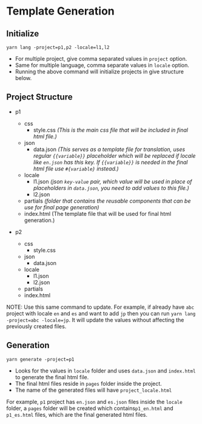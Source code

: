 # Template Generation

## Initialize
``` 
yarn lang -project=p1,p2 -locale=l1,l2 
```

- For multiple project, give comma separated values in `project` option.
- Same for multiple language, comma separate values in `locale` option.
- Running the above command will initialize projects in give structure below.

## Project Structure
- p1
  - css
    - style.css  *(This is the main css file that will be included in final html file.)*
  - json
    - data.json *(This serves as a template file for translation, uses regular `{{variable}}` placeholder which will be replaced if locale like `en.json` has this key. If `{{variable}}` is needed in the final html file use `#{variable}` instead.)*
  - locale
    - l1.json  *(json `key-value` pair, which value will be used in place of placeholders in `data.json`, you need to add values to this file.)*
    - l2.json
  - partials *(folder that contains the reusable components that can be use for final page generation)*
  - index.html (The template file that will be used for final html generation.)

- p2
  - css
    - style.css
  - json
    - data.json
  - locale
    - l1.json
    - l2.json
  - partials
  - index.html


NOTE:  Use this same command to update. For example, if already have `abc` project with locale `en` and `es` and want to add `jp` then you can run `yarn lang -project=abc -locale=jp`. It will update the values without affecting the previously created files.

## Generation

```
yarn generate -project=p1
```
- Looks for the values in `locale` folder and uses `data.json` and `index.html` to generate the final html file.
- The final html files reside in `pages` folder inside the project.
- The name of the generated files will have `project_locale.html`

For example, `p1` project has `en.json` and `es.json` files inside the `locale` folder, a `pages` folder will be created which contains`p1_en.html` and `p1_es.html` files, which are the final generated html files.
